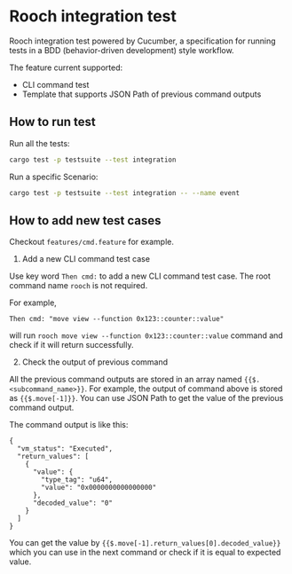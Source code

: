 # Rooch integration test

Rooch integration test powered by Cucumber, a specification for running tests in a BDD (behavior-driven development) style workflow.

The feature current supported:

- CLI command test
- Template that supports JSON Path of previous command outputs

## How to run test

Run all the tests:

```bash
cargo test -p testsuite --test integration
```

Run a specific Scenario:

```bash
cargo test -p testsuite --test integration -- --name event
```

## How to add new test cases

Checkout `features/cmd.feature` for example.

1. Add a new CLI command test case

Use key word `Then cmd:` to add a new CLI command test case. The root command name `rooch` is not required.

For example, 

```gherkin
Then cmd: "move view --function 0x123::counter::value"
```

will run `rooch move view --function 0x123::counter::value` command and check if it will return successfully.

2. Check the output of previous command

All the previous command outputs are stored in an array named `{{$.<subcommand_name>}}`. For example, the output of command above is stored as `{{$.move[-1]}}`. You can use JSON Path to get the value of the previous command output.

The command output is like this: 
```
{
  "vm_status": "Executed",
  "return_values": [
    {
      "value": {
        "type_tag": "u64",
        "value": "0x0000000000000000"
      },
      "decoded_value": "0"
    }
  ]
}
```

You can get the value by `{{$.move[-1].return_values[0].decoded_value}}` which you can use in the next command or check if it is equal to expected value.
